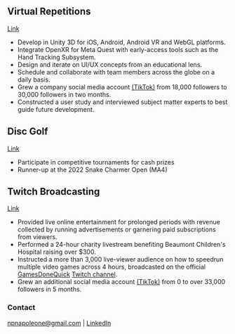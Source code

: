 ## Virtual Repetitions
[Link](https://vreps.us)
- Develop in Unity 3D for iOS, Android, Android VR and WebGL platforms.
- Integrate OpenXR for Meta Quest with early-access tools such as the Hand Tracking Subsystem.
- Design and iterate on UI/UX concepts from an educational lens.
- Schedule and collaborate with team members across the globe on a daily basis.
- Grew a company social media account [(TikTok)](https://www.tiktok.com/@vrepsbasketball) from 18,000 followers to 30,000 followers in two months.
- Constructed a user study and interviewed subject matter experts to best guide future development.

## Disc Golf
[Link](https://www.pdga.com/player/199348)
- Participate in competitive tournaments for cash prizes
- Runner-up at the 2022 Snake Charmer Open (MA4)

## Twitch Broadcasting
[Link](https://twitch.tv/NoodlesCS2)
- Provided live online entertainment for prolonged periods with revenue collected by running advertisements or garnering paid subscriptions from viewers.
- Performed a 24-hour charity livestream benefiting Beaumont Children's Hospital raising over $300.
- Instructed a more than 3,000 live-viewer audience on how to speedrun multiple video games across 4 hours, broadcasted on the official [GamesDoneQuick](https://gamesdonequick.com/) [Twitch channel](https://www.twitch.tv/gamesdonequick).
- Grew an additional social media account [(TikTok)](https://www.tiktok.com/@noodlesruns) from 0 to over 33,000 followers in 5 months.

### Contact
<npnapoleone@gmail.com> | [LinkedIn](https://www.linkedin.com/in/nicolas-napoleone-8838a0134)
